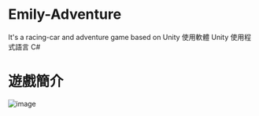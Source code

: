 # Emily-Adventure
It's a racing-car and adventure game based on Unity
使用軟體 Unity
使用程式語言 C#

#  遊戲簡介
![image](https://user-images.githubusercontent.com/63222978/136790884-59a2819e-ed37-43b6-b34c-d1edc86a004f.png)
